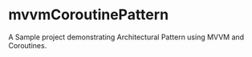 # mvvmCoroutinePattern
A Sample project demonstrating Architectural Pattern using MVVM and Coroutines.
